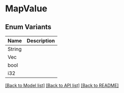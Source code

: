 # MapValue

## Enum Variants

| Name | Description |
|---- | -----|
| String |  |
| Vec<String> |  |
| bool |  |
| i32 |  |

[[Back to Model list]](../README.md#documentation-for-models) [[Back to API list]](../README.md#documentation-for-api-endpoints) [[Back to README]](../README.md)



